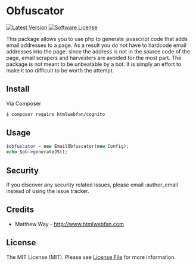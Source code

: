 # Obfuscator

[![Latest Version](https://img.shields.io/github/release/htmlwebfan/cognito.svg?style=flat-square)](https://github.com/htmlwebfan/cognito/releases)
[![Software License](https://img.shields.io/badge/license-MIT-brightgreen.svg?style=flat-square)](LICENSE.md)

This package allows you to use php to generate javascript code that adds email addresses to a page.
As a result you do not have to hardcode email addresses into the page. since the address is not 
in the source code of the page, email scrapers and harvesters are avoided for the most part. 
The package is not meant to be unbeatable by a bot. It is simply an effort to make it too difficult 
to be worth the attempt.

## Install

Via Composer

``` bash
$ composer require htmlwebfan/cognito
```

## Usage

``` php
$obfuscator = new EmailObfuscator(new Config);
echo $ob->generateJS();
```

## Security

If you discover any security related issues, please email :author_email instead of using the issue tracker.

## Credits

- Matthew Way - http://www.htmlwebfan.com

## License

The MIT License (MIT). Please see [License File](LICENSE.md) for more information.

